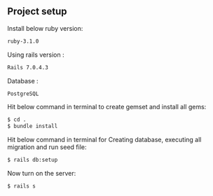 ## Project setup

Install below ruby version:

```sh
ruby-3.1.0
```

Using rails version : 
```sh
Rails 7.0.4.3
```

Database :
```sh
PostgreSQL
```

Hit below command in terminal to create gemset and install all gems:

```sh
$ cd .
$ bundle install
```

Hit below command in terminal for Creating database, executing all migration and run seed file:
```sh
$ rails db:setup
```

Now turn on the server:
```sh
$ rails s
```

